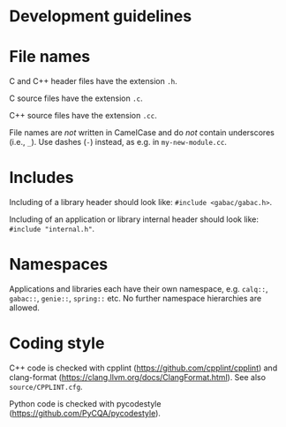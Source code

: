 # Development guidelines

# File names

C and C++ header files have the extension ``.h``.

C source files have the extension ``.c``.

C++ source files have the extension ``.cc``.

File names are *not* written in CamelCase and do *not* contain underscores (i.e., ``_``). Use dashes (``-``) instead, as e.g. in ``my-new-module.cc``.

# Includes

Including of a library header should look like: ``#include <gabac/gabac.h>``.

Including of an application or library internal header should look like: ``#include "internal.h"``.

# Namespaces

Applications and libraries each have their own namespace, e.g. ``calq::``, ``gabac::``, ``genie::``, ``spring::`` etc. No further namespace hierarchies are allowed.

# Coding style

C++ code is checked with cpplint (https://github.com/cpplint/cpplint) and clang-format (https://clang.llvm.org/docs/ClangFormat.html). See also ``source/CPPLINT.cfg``.

Python code is checked with pycodestyle (https://github.com/PyCQA/pycodestyle).
